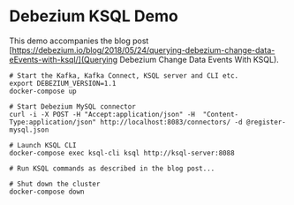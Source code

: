 # Debezium KSQL Demo

This demo accompanies the blog post [https://debezium.io/blog/2018/05/24/querying-debezium-change-data-eEvents-with-ksql/](Querying Debezium Change Data Events With KSQL).

```shell
# Start the Kafka, Kafka Connect, KSQL server and CLI etc.
export DEBEZIUM_VERSION=1.1
docker-compose up

# Start Debezium MySQL connector
curl -i -X POST -H "Accept:application/json" -H  "Content-Type:application/json" http://localhost:8083/connectors/ -d @register-mysql.json

# Launch KSQL CLI
docker-compose exec ksql-cli ksql http://ksql-server:8088

# Run KSQL commands as described in the blog post...

# Shut down the cluster
docker-compose down
```
